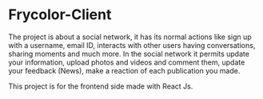 # Frycolor-Client

The project is about a social network, it has its normal actions like sign up with a username, email ID, interacts with other users having conversations, sharing moments and much more.
In the social network it permits update your information, upload photos and videos and comment them, update your feedback (News), make a reaction of each publication you made.

This project is for the frontend side made with React Js.